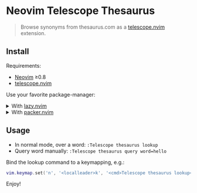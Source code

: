 # Neovim Telescope Thesaurus

> Browse synonyms from thesaurus.com as a [telescope.nvim] extension.

## Install

Requirements:

- [Neovim] ≥0.8
- [telescope.nvim]

Use your favorite package-manager:

<details>
<summary>With <a href="https://github.com/folke/lazy.nvim">lazy.nvim</a></summary>

```lua
{
  'rafi/telescope-thesaurus.nvim',
  dependencies = { 'nvim-telescope/telescope.nvim' },
  version = false,
},
```

</details>

<details>
<summary>With <a href="https://github.com/wbthomason/packer.nvim">packer.nvim</a></summary>

```lua
use {
  'rafi/telescope-thesaurus.nvim',
  requires = { 'nvim-telescope/telescope.nvim' }
}
```

</details>

## Usage

- In normal mode, over a word: `:Telescope thesaurus lookup`
- Query word manually: `:Telescope thesaurus query word=hello`

Bind the lookup command to a keymapping, e.g.:

```lua
vim.keymap.set('n', '<localleader>k', '<cmd>Telescope thesaurus lookup<CR>')
```

Enjoy!

[Neovim]: https://github.com/neovim/neovim
[telescope.nvim]: https://github.com/nvim-telescope/telescope.nvim
